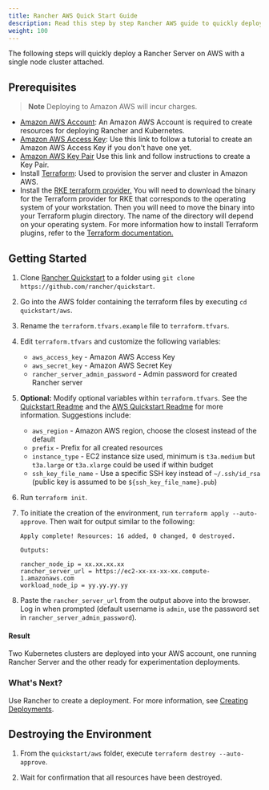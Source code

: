 ```yaml
---
title: Rancher AWS Quick Start Guide
description: Read this step by step Rancher AWS guide to quickly deploy a Rancher Server with a single node cluster attached.
weight: 100
---
```

The following steps will quickly deploy a Rancher Server on AWS with a single node cluster attached.

## Prerequisites

>**Note**
>Deploying to Amazon AWS will incur charges.

- [Amazon AWS Account](https://aws.amazon.com/account/): An Amazon AWS Account is required to create resources for deploying Rancher and Kubernetes.
- [Amazon AWS Access Key](https://docs.aws.amazon.com/general/latest/gr/managing-aws-access-keys.html): Use this link to follow a tutorial to create an Amazon AWS Access Key if you don't have one yet.
- [Amazon AWS Key Pair](https://docs.aws.amazon.com/AWSEC2/latest/UserGuide/ec2-key-pairs.html#having-ec2-create-your-key-pair) Use this link and follow instructions to create a Key Pair.
- Install [Terraform](https://www.terraform.io/downloads.html): Used to provision the server and cluster in Amazon AWS.
- Install the [RKE terraform provider.](https://github.com/rancher/terraform-provider-rke#installing-the-provider) You will need to download the binary for the Terraform provider for RKE that corresponds to the operating system of your workstation. Then you will need to move the binary into your Terraform plugin directory. The name of the directory will depend on your operating system. For more information how to install Terraform plugins, refer to the [Terraform documentation.](https://www.terraform.io/docs/plugins/basics.html#installing-a-plugin)


## Getting Started

1. Clone [Rancher Quickstart](https://github.com/rancher/quickstart) to a folder using `git clone https://github.com/rancher/quickstart`.

1. Go into the AWS folder containing the terraform files by executing `cd quickstart/aws`.

1. Rename the `terraform.tfvars.example` file to `terraform.tfvars`.

1. Edit `terraform.tfvars` and customize the following variables:
    - `aws_access_key` - Amazon AWS Access Key 
    - `aws_secret_key` - Amazon AWS Secret Key
    - `rancher_server_admin_password` - Admin password for created Rancher server

1. **Optional:** Modify optional variables within `terraform.tfvars`.
See the [Quickstart Readme](https://github.com/rancher/quickstart) and the [AWS Quickstart Readme](https://github.com/rancher/quickstart/tree/master/aws) for more information.
Suggestions include:
    - `aws_region` - Amazon AWS region, choose the closest instead of the default
    - `prefix` - Prefix for all created resources
    - `instance_type` - EC2 instance size used, minimum is `t3a.medium` but `t3a.large` or `t3a.xlarge` could be used if within budget
    - `ssh_key_file_name` - Use a specific SSH key instead of `~/.ssh/id_rsa` (public key is assumed to be `${ssh_key_file_name}.pub`)

1. Run `terraform init`.

1. To initiate the creation of the environment, run `terraform apply --auto-approve`. Then wait for output similar to the following:

    ```
    Apply complete! Resources: 16 added, 0 changed, 0 destroyed.

    Outputs:

    rancher_node_ip = xx.xx.xx.xx
    rancher_server_url = https://ec2-xx-xx-xx-xx.compute-1.amazonaws.com
    workload_node_ip = yy.yy.yy.yy
    ```

1. Paste the `rancher_server_url` from the output above into the browser. Log in when prompted (default username is `admin`, use the password set in `rancher_server_admin_password`).

#### Result

Two Kubernetes clusters are deployed into your AWS account, one running Rancher Server and the other ready for experimentation deployments.

### What's Next?

Use Rancher to create a deployment. For more information, see [Creating Deployments]({{<baseurl>}}/rancher/latest/en/quick-start-guide/workload).

## Destroying the Environment

1. From the `quickstart/aws` folder, execute `terraform destroy --auto-approve`.

2. Wait for confirmation that all resources have been destroyed.
